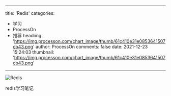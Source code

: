 
---
title: 'Redis'
categories: 
 - 学习
 - ProcessOn
 - 推荐
headimg: 'https://img.processon.com/chart_image/thumb/61c410e31e0853641507cb43.png'
author: ProcessOn
comments: false
date: 2021-12-23 15:24:03
thumbnail: 'https://img.processon.com/chart_image/thumb/61c410e31e0853641507cb43.png'
---

<div>   
<img class="thumb" alt="Redis" src="https://img.processon.com/chart_image/thumb/61c410e31e0853641507cb43.png" referrerpolicy="no-referrer">
<p>redis学习笔记</p>  
</div>
            